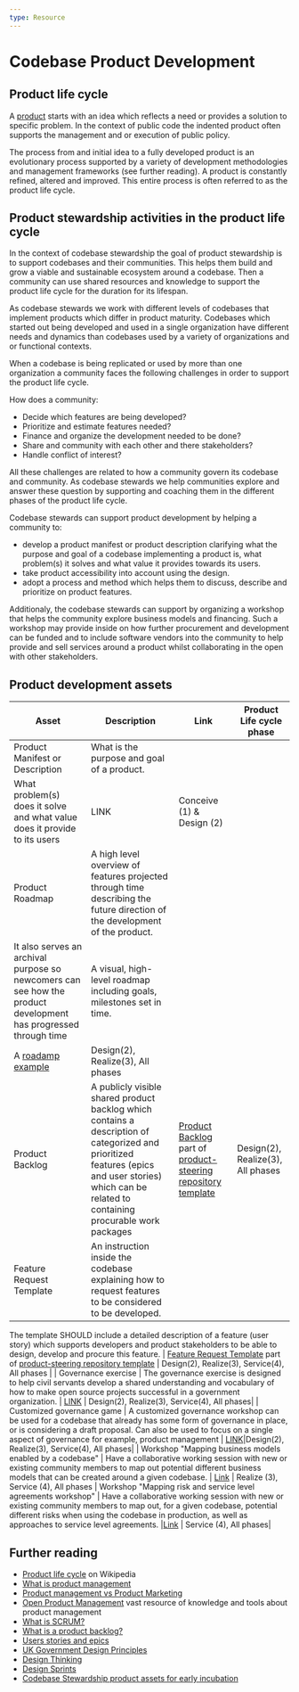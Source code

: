```yaml
---
type: Resource
---
```


# Codebase Product Development

## Product life cycle

A [product](../../glossary/product-definition.md) starts with an idea which reflects a need or provides a solution to specific problem.
In the context of public code the indented product often supports the management and or execution of public policy.

The process from and initial idea to a fully developed product is an evolutionary process supported by a variety of development methodologies and management frameworks (see further reading).
A product is constantly refined, altered and improved.
This entire process is often referred to as the product life cycle.

## Product stewardship activities in the product life cycle

In the context of codebase stewardship the goal of product stewardship is to support codebases and their communities.
This helps them build and grow a viable and sustainable ecosystem around a codebase.
Then a community can use shared resources and knowledge to support the product life cycle for the duration for its lifespan.

As codebase stewards we work with different levels of codebases that implement products which differ in product maturity.
Codebases which started out being developed and used in a single organization have different needs and dynamics than codebases used by a variety of organizations and or functional contexts.

When a codebase is being replicated or used by more than one organization a community faces the following challenges in order to support the product life cycle.

How does a community:

* Decide which features are being developed?
* Prioritize and estimate features needed?
* Finance and organize the development needed to be done?
* Share and community with each other and there stakeholders?
* Handle conflict of interest?

All these challenges are related to how a community govern its codebase and community.
As codebase stewards we help communities explore and answer these question by supporting and coaching them in the different phases of the product life cycle.

Codebase stewards can support product development by helping a community to:

* develop a product manifest or product description clarifying what the purpose and goal of a codebase implementing a product is, what problem(s) it solves and what value it provides towards its users.
* take product accessibility into account using the design.
* adopt a process and method which helps them to discuss, describe and prioritize on product features.

Additionaly, the codebase stewards can support by organizing a workshop that helps the community explore business models and financing.
Such a workshop may provide inside on how further procurement and development can be funded and to include software vendors into the community to help provide and sell services around a product whilst collaborating in the open with other stakeholders.

## Product development assets

| Asset | Description | Link | Product Life cycle phase |
| -------- | -------- | -------- | -------- |
| Product Manifest or Description  | What is the purpose and goal of a product.
What problem(s) does it solve and what value does it provide to its users | LINK     | Conceive (1) & Design (2) |
| Product Roadmap | A high level overview of features projected through  time  describing the future direction of the development of the product.
It also serves an archival purpose so newcomers can see how the product development has progressed through time| A visual, high-level roadmap including goals, milestones set in time.
A [roadamp example](https://signalen.org/roadmap)| Design(2), Realize(3), All phases |
|Product Backlog | A publicly visible shared product backlog which contains a description of categorized and prioritized features (epics and user stories) which can be related to containing procurable work packages | [Product Backlog](https://github.com/publiccodenet/product-steering/projects/1) part of [product-steering repository template](https://github.com/publiccodenet/product-steering)| Design(2), Realize(3), All phases |
|Feature Request Template | An instruction inside the codebase explaining how to request features to be considered to be developed.
The template SHOULD include a detailed description of a feature (user story) which supports developers and product stakeholders to be able to design, develop and procure this feature.
| [Feature Request Template](https://github.com/publiccodenet/product-steering/blob/main/.github/ISSUE_TEMPLATE/feature_request.md) part of [product-steering repository template](https://github.com/publiccodenet/product-steering) | Design(2), Realize(3), Service(4), All phases |
| Governance exercise | The governance exercise is designed to help civil servants develop a shared understanding and vocabulary of how to make open source projects successful in a government organization.
| [LINK](https://about.publiccode.net/activities/supporting-codebase-governance/exercise/) | Design(2), Realize(3), Service(4), All phases|
| Customized governance game | A customized governance workshop can be used for a codebase that already has some form of governance in place, or is considering a draft proposal.
Can also be used to focus on a single aspect of governance for example, product management | [LINK](https://about.publiccode.net/activities/supporting-codebase-governance/customized-governance-workshop/)|Design(2), Realize(3), Service(4), All phases|
| Workshop "Mapping business models enabled by a codebase" | Have a collaborative working session with new or existing community members to map out potential different business models that can be created around a given codebase.
| [Link](https://about.publiccode.net/activities/workshops/mapping-business-models/) | Realize (3), Service (4), All phases
| Workshop "Mapping risk and service level agreements workshop" | Have a collaborative working session with new or existing community members to map out, for a given codebase, potential different risks when using the codebase in production, as well as approaches to service level agreements.
|[Link](https://about.publiccode.net/activities/workshops/mapping-risk-and-service-level-agreements/) | Service (4), All phases|

## Further reading

* [Product life cycle](https://en.wikipedia.org/wiki/Product_lifecycle) on Wikipedia
* [What is product management](https://product.careers/presentation/)
* [Product management vs Product Marketing](https://svpg.com/product-management-vs-product-marketing/)
* [Open Product Management](https://github.com/ProductHired/open-product-management) vast resource of knowledge and tools about product management
* [What is SCRUM?](https://www.scrum.org/resources/what-is-scrum)
* [What is a product backlog?](https://www.scrum.org/resources/what-is-a-product-backlog)
* [Users stories and epics](https://en.wikipedia.org/wiki/User_story)
* [UK Government Design Principles](https://www.gov.uk/guidance/government-design-principles)
* [Design Thinking](https://en.wikipedia.org/wiki/Design_thinking)
* [Design Sprints](https://www.gv.com/sprint/)
* [Codebase Stewardship product assets for early incubation](https://about.publiccode.net/activities/codebase-stewardship/product-assets-for-early-incubation.html)
